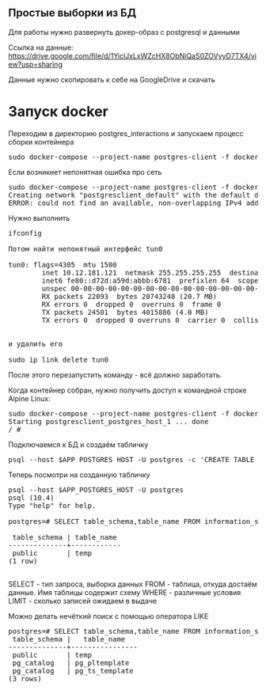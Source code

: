 ## Простые выборки  из БД

Для работы нужно развернуть докер-образ с postgresql и данными

Ссылка на данные: https://drive.google.com/file/d/1YiclJxLxWZcHX8ObNiQaS0ZOVyyD7TX4/view?usp=sharing

Данные нужно скопировать к себе на GoogleDrive и скачать

# Запуск docker

Переходим в директорию postgres_interactions и запускаем процесс сборки контейнера

<pre>
sudo docker-compose --project-name postgres-client -f docker-compose.yml up --build -d
</pre>

Если возникнет непонятная ошибка про сеть
<pre>
sudo docker-compose --project-name postgres-client -f docker-compose.yml up --build -d
Creating network "postgresclient_default" with the default driver
ERROR: could not find an available, non-overlapping IPv4 address pool among the defaults to assign to the network
</pre>

Нужно выполнить
<pre>
ifconfig

Потом найти непонятный интерфейс tun0 

tun0: flags=4305<UP,POINTOPOINT,RUNNING,NOARP,MULTICAST>  mtu 1500
        inet 10.12.181.121  netmask 255.255.255.255  destination 10.12.181.122
        inet6 fe80::d72d:a59d:abbb:6781  prefixlen 64  scopeid 0x20<link>
        unspec 00-00-00-00-00-00-00-00-00-00-00-00-00-00-00-00  txqueuelen 100  (UNSPEC)
        RX packets 22093  bytes 20743248 (20.7 MB)
        RX errors 0  dropped 0  overruns 0  frame 0
        TX packets 24501  bytes 4015886 (4.0 MB)
        TX errors 0  dropped 0 overruns 0  carrier 0  collisions 


и удалить его

sudo ip link delete tun0
</pre>

После этого перезапустить команду - всё должно заработать.

Когда контейнер собран, нужно получить доступ к командной строке Alpine Linux:

<pre>
sudo docker-compose --project-name postgres-client -f docker-compose.yml run --rm postgres-client
Starting postgresclient_postgres_host_1 ... done
/ # 
</pre>


Подключаемся к БД и создаём табличку
<pre>
psql --host $APP_POSTGRES_HOST -U postgres -c 'CREATE TABLE IF NOT EXISTS temp (movieId bigint, imdbId varchar(20), tmdbId varchar(20));'
</pre>

Теперь посмотри на созданную табличку
<pre>
psql --host $APP_POSTGRES_HOST -U postgres
psql (10.4)
Type "help" for help.

postgres=# SELECT table_schema,table_name FROM information_schema.tables WHERE table_name='temp' LIMIT 10;

 table_schema | table_name 
--------------+------------
 public       | temp
(1 row)

</pre>

SELECT - тип запроса, выборка данных
FROM - таблица, откуда достаём данные. Имя таблицы содержит схему
WHERE - различные условия
LIMIT - сколько записей ожидаем в выдаче

Можно делать нечёткий поиск с помощью оператора LIKE

<pre>
postgres=# SELECT table_schema,table_name FROM information_schema.tables WHERE table_name like '%temp%' LIMIT 10;
 table_schema |   table_name   
--------------+----------------
 public       | temp
 pg_catalog   | pg_pltemplate
 pg_catalog   | pg_ts_template
(3 rows)

</pre>
